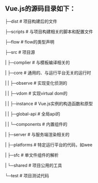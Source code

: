 ## Vue.js的源码目录如下：

<p>├─dist                   # 项目构建后的文件</p>
<p>├─scripts                # 与项目构建相关的脚本和配置文件 </p>
<p>├─flow                   # flow的类型声明</p>
<p>├─src                    # 项目源</p>
<p>|    ├─complier          # 与模板编译相关的</p>
<p>|    ├─core              # 通用的、与运行平台无关的运行时</p>
<p>|    |  ├─observe        # 实现变化侦测的</p>
<p>|    |  ├─vdom           # 实现virtual dom的</p>
<p>|    |  ├─instance       # Vue.js实例的构造函数和原型</p>
<p>|    |  ├─global-api     # 全局api的</p>
<p>|    |  └─components     # 内置组件的</p>
<p>|    ├─server            # 与服务端渲染相关的</p>
<p>|    ├─platforms         # 特定运行平台的代码，如wee</p>
<p>|    ├─sfc               # 单文件组件的解析</p>
<p>|    └─shared            # 项目公用的工具</p>
<p>└─test                   # 项目测试代码</p>
